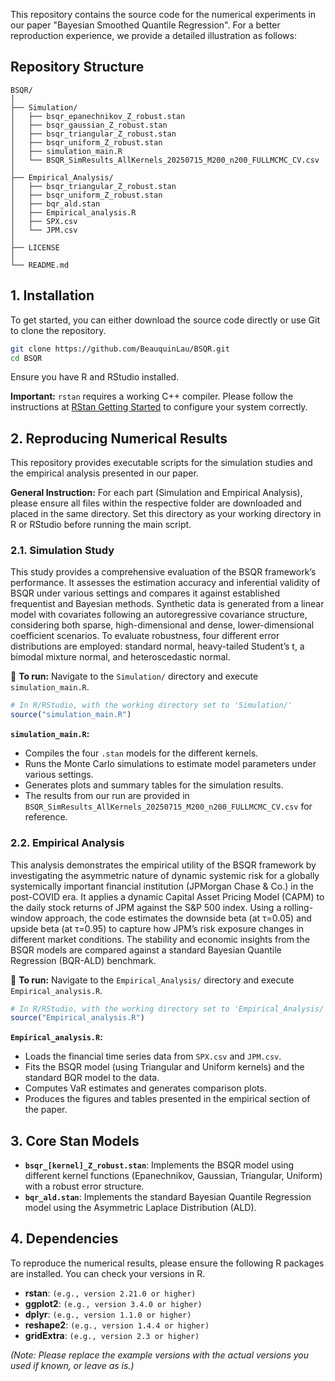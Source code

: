 This repository contains the source code for the numerical experiments in our paper "Bayesian Smoothed Quantile Regression". For a better reproduction experience, we provide a detailed illustration as follows:

## Repository Structure

```text
BSQR/
│
├── Simulation/
│   ├── bsqr_epanechnikov_Z_robust.stan
│   ├── bsqr_gaussian_Z_robust.stan
│   ├── bsqr_triangular_Z_robust.stan
│   ├── bsqr_uniform_Z_robust.stan
│   ├── simulation_main.R
│   └── BSQR_SimResults_AllKernels_20250715_M200_n200_FULLMCMC_CV.csv
│
├── Empirical_Analysis/
│   ├── bsqr_triangular_Z_robust.stan
│   ├── bsqr_uniform_Z_robust.stan
│   ├── bqr_ald.stan
│   ├── Empirical_analysis.R
│   ├── SPX.csv
│   └── JPM.csv
│
├── LICENSE
│
└── README.md
```

## 1. Installation

To get started, you can either download the source code directly or use Git to clone the repository.

```bash
git clone https://github.com/BeauquinLau/BSQR.git
cd BSQR
```

Ensure you have R and RStudio installed. 

**Important:** `rstan` requires a working C++ compiler. Please follow the instructions at [RStan Getting Started](https://github.com/stan-dev/rstan/wiki/RStan-Getting-Started) to configure your system correctly.

## 2. Reproducing Numerical Results

This repository provides executable scripts for the simulation studies and the empirical analysis presented in our paper.

**General Instruction:** For each part (Simulation and Empirical Analysis), please ensure all files within the respective folder are downloaded and placed in the same directory. Set this directory as your working directory in R or RStudio before running the main script.

### 2.1. Simulation Study

This study provides a comprehensive evaluation of the BSQR framework’s performance. It assesses the estimation accuracy and inferential validity of BSQR under various settings and compares it against established frequentist and Bayesian methods. Synthetic data is generated from a linear model with covariates following an autoregressive covariance structure, considering both sparse, high-dimensional and dense, lower-dimensional coefficient scenarios. To evaluate robustness, four different error distributions are employed: standard normal, heavy-tailed Student’s t, a bimodal mixture normal, and heteroscedastic normal.

📌 **To run:** Navigate to the `Simulation/` directory and execute `simulation_main.R`.

```R
# In R/RStudio, with the working directory set to 'Simulation/'
source("simulation_main.R")
```

**`simulation_main.R`:**
*   Compiles the four `.stan` models for the different kernels.
*   Runs the Monte Carlo simulations to estimate model parameters under various settings.
*   Generates plots and summary tables for the simulation results.
*   The results from our run are provided in `BSQR_SimResults_AllKernels_20250715_M200_n200_FULLMCMC_CV.csv` for reference.

### 2.2. Empirical Analysis

This analysis demonstrates the empirical utility of the BSQR framework by investigating the asymmetric nature of dynamic systemic risk for a globally systemically important financial institution (JPMorgan Chase & Co.) in the post-COVID era. It applies a dynamic Capital Asset Pricing Model (CAPM) to the daily stock returns of JPM against the S&P 500 index. Using a rolling-window approach, the code estimates the downside beta (at τ=0.05) and upside beta (at τ=0.95) to capture how JPM’s risk exposure changes in different market conditions. The stability and economic insights from the BSQR models are compared against a standard Bayesian Quantile Regression (BQR-ALD) benchmark.

📌 **To run:** Navigate to the `Empirical_Analysis/` directory and execute `Empirical_analysis.R`.

```R
# In R/RStudio, with the working directory set to 'Empirical_Analysis/'
source("Empirical_analysis.R")
```
**`Empirical_analysis.R`:**
*   Loads the financial time series data from `SPX.csv` and `JPM.csv`.
*   Fits the BSQR model (using Triangular and Uniform kernels) and the standard BQR model to the data.
*   Computes VaR estimates and generates comparison plots.
*   Produces the figures and tables presented in the empirical section of the paper.


## 3. Core Stan Models

*   **`bsqr_[kernel]_Z_robust.stan`**: Implements the BSQR model using different kernel functions (Epanechnikov, Gaussian, Triangular, Uniform) with a robust error structure.
*   **`bqr_ald.stan`**: Implements the standard Bayesian Quantile Regression model using the Asymmetric Laplace Distribution (ALD).


## 4. Dependencies

To reproduce the numerical results, please ensure the following R packages are installed. You can check your versions in R.

*   **rstan**: `(e.g., version 2.21.0 or higher)`
*   **ggplot2**: `(e.g., version 3.4.0 or higher)`
*   **dplyr**: `(e.g., version 1.1.0 or higher)`
*   **reshape2**: `(e.g., version 1.4.4 or higher)`
*   **gridExtra**: `(e.g., version 2.3 or higher)`

*(Note: Please replace the example versions with the actual versions you used if known, or leave as is.)*
